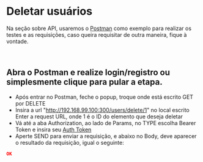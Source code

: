 # Deletar usuários
Na seção sobre API, usaremos o [Postman](https://www.getpostman.com/downloads/) como exemplo para realizar os testes e as requisições, caso queira requisitar de outra maneira, fique à vontade.

&nbsp;

## Abra o Postman e realize login/registro ou simplesmente clique para pular a etapa.
* Após entrar no Postman, feche o popup, troque onde está escrito GET por DELETE
* Insira a url "http://192.168.99.100:300/users/delete/1" no local escrito Enter a request URL, onde 1 é o ID do elemento que deseja deletar
* Vá até a aba Authorization, ao lado de Params, no TYPE escolha Bearer Token e insira seu [Auth Token](/documentation/11-Gerando-Auth-token.md)
* Aperte SEND para enviar a requisição, e abaixo no Body, deve aparecer o resultado da requisição, igual o seguinte:
```json
OK
```